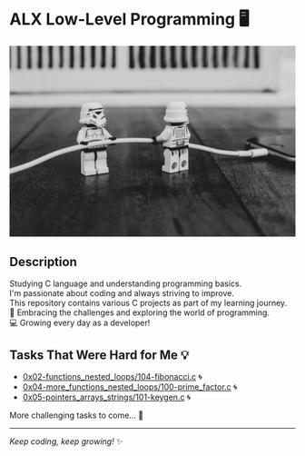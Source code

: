 # ALX Low-Level Programming 🖥️

![Project Image](config/will-porada-DH5183gvKUg-unsplash.jpg)

## Description
Studying C language and understanding programming basics.  
I'm passionate about coding and always striving to improve.  
This repository contains various C projects as part of my learning journey.  
🚀 Embracing the challenges and exploring the world of programming.  
💻 Growing every day as a developer!

## Tasks That Were Hard for Me 💡
- [0x02-functions_nested_loops/104-fibonacci.c](0x02-functions_nested_loops/104-fibonacci.c) 🌀
- [0x04-more_functions_nested_loops/100-prime_factor.c](0x04-more_functions_nested_loops/100-prime_factor.c) 🌀
- [0x05-pointers_arrays_strings/101-keygen.c](0x05-pointers_arrays_strings/101-keygen.c) 🌀

More challenging tasks to come... 💪

---
_Keep coding, keep growing!_ ✨

